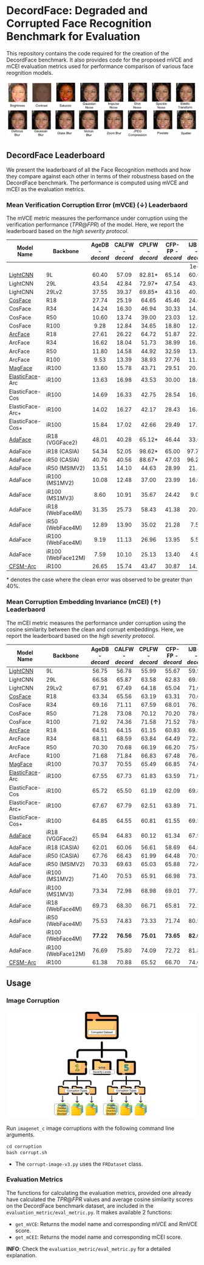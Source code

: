 # DecordFace: Degraded and Corrupted Face Recognition Benchmark for Evaluation
This repository contains the code required for the creation of the DecordFace benchmark. It also provides code for the proposed mVCE and mCEI evaluation metrics used for performance comparison of various face reognition models.

![](assets/collage-cplfw-facet2.svg)

## DecordFace Leaderboard
We present the leaderboard of all the Face Recognition methods and how they compare against each other in terms of their robustness based on the DecordFace benchmark. The performance is computed using mVCE and mCEI as the evaluation metrics.

### Mean Verification Corruption Error (mVCE) (&darr;) Leaderbaord
The mVCE metric measures the performance under corruption using the verification performance ($TPR@FPR$) of the model. Here, we report the leaderboard based on the _high severity protocol_.

| Model Name       | Backbone           |   AgeDB -_decord_  |   CALFW -_decord_ |   CPLFW -_decord_ |  CFP-FP -_decord_ |  IJB-C -_decord_ |  IJB-C -_decord_ |  IJB-C -_decord_ |
|------------------|--------------------|:-----:|:-----:|:------:|:------:|:------:|:------:|:------:|
|                  |                    |       |       |        |        |  1e-4  |  1e-5  |  1e-6  |
| [LightCNN](https://github.com/AlfredXiangWu/LightCNN#)         | 9L                 | 60.40 | 57.09 | 82.81* |  65.14 |  60.67 |  71.63 |  81.71 |
| LightCNN         | 29L                | 43.54 | 42.84 | 72.97* |  47.54 |  43.17 |  58.47 |  71.57 |
| LightCNN         | 29Lv2              | 37.55 | 39.37 | 69.85* |  43.16 |  40.56 |  63.17 |  82.66 |
| [CosFace](https://github.com/deepinsight/insightface)          | R18                | 27.74 | 25.19 |  64.65 |  45.46 |  24.63 |  34.25 |  44.05 |
| CosFace          | R34                | 14.24 | 16.30 |  46.94 |  30.33 |  14.11 |  22.58 |  33.46 |
| CosFace          | R50                | 10.60 | 13.74 |  39.00 |  23.03 |  12.31 |  23.73 |  41.84 |
| CosFace          | R100               |  9.28 | 12.84 |  34.65 |  18.80 |  12.69 |  25.16 |  50.87 |
| [ArcFace](https://github.com/deepinsight/insightface)          | R18                | 27.61 | 26.22 |  64.72 |  51.87 |  22.72 |  31.57 |  41.12 |
| ArcFace          | R34                | 16.62 | 18.04 |  51.73 |  38.99 |  16.56 |  24.21 |  35.72 |
| ArcFace          | R50                | 11.80 | 14.58 |  44.92 |  32.59 |  13.39 |  19.51 |  27.85 |
| ArcFace          | R100               |  9.53 | 13.39 |  38.93 |  27.76 |  11.94 |  17.90 |  28.65 |
| [MagFace](https://github.com/IrvingMeng/MagFace#)          | iR100              | 13.60 | 15.78 |  43.71 |  29.51 |  20.13 |  28.83 |  39.13 |
| [ElasticFace](https://github.com/fdbtrs/ElasticFace#)-Arc  | iR100              | 13.63 | 16.98 |  43.53 |  30.00 |  18.61 |  26.96 |  39.28 |
| ElasticFace-Cos  | iR100              | 14.69 | 16.33 |  42.75 |  28.54 |  16.91 |  25.73 |  38.98 |
| ElasticFace-Arc+ | iR100              | 14.02 | 16.27 |  42.17 |  28.43 |  16.86 |  24.14 |  35.43 |
| ElasticFace-Cos+ | iR100              | 15.84 | 17.02 |  42.66 |  29.49 |  17.56 |  26.17 |  39.42 |
| [AdaFace](https://github.com/mk-minchul/AdaFace)          | iR18 (VGGFace2)    | 48.01 | 40.28 | 65.12* |  46.44 |  33.00 |  45.97 |  57.41 |
| AdaFace          | iR18 (CASIA)       | 54.34 | 52.05 | 98.62* |  65.00 | 97.78* | 99.89* | 99.99* |
| AdaFace          | iR50 (CASIA)       | 40.76 | 40.56 | 88.67* |  47.03 | 96.22* | 99.92* | 99.98* |
| AdaFace          | iR50 (MSIMV2)      | 13.51 | 14.10 |  44.63 |  28.99 |  21.82 |  33.13 |  45.91 |
| AdaFace          | iR100 (MS1MV2)     | 10.08 | 12.48 |  37.00 |  23.99 |  16.09 |  25.40 |  38.01 |
| AdaFace          | iR100 (MS1MV3)     |  8.60 | 10.91 |  35.67 |  24.42 |  9.04  |  14.84 |  23.59 |
| AdaFace          | iR18 (WebFace4M)   | 31.35 | 25.73 |  58.43 |  41.38 |  20.41 |  31.17 |  42.56 |
| AdaFace          | iR50 (WebFace4M)   | 12.89 | 13.90 |  35.02 |  21.28 |  7.50  |  12.96 |  21.93 |
| AdaFace          | iR100 (WebFace4M)  |  9.19 | 11.13 |  26.96 |  13.95 |  5.56  |  9.43  |  16.21 |
| AdaFace          | iR100 (WebFace12M) |  7.59 | 10.10 |  25.13 |  13.40 |  4.92  |  9.07  |  21.95 |
| [CFSM-Arc](https://github.com/liufeng2915/CFSM)         | iR100              | 26.65 | 15.74 |  43.47 |  30.87 |  14.70 |  21.10 |  29.23 |

\* denotes the case where the clean error was observed to be greater than $40$%.

### Mean Corruption Embedding Invariance (mCEI) (&uarr;) Leaderbaord
The mCEI metric measures the performance under corruption using the cosine similarity between the clean and corrupt embeddings. Here, we report the leaderboard based on the _high severity protocol_.

| Model Name       | Backbone           | AgeDB -_decord_ | CALFW -_decord_ | CPLFW -_decord_ | CFP-FP -_decord_ | IJB-C -_decord_ |
|------------------|--------------------|:-----:|:-----:|:-----:|:------:|:-----:|
| [LightCNN](https://github.com/AlfredXiangWu/LightCNN#)         | 9L                 | 56.75 | 56.78 | 55.99 |  55.67 | 59.90 |
| LightCNN         | 29L                | 66.58 | 65.87 | 63.58 |  62.83 | 69.50 |
| LightCNN         | 29Lv2              | 67.91 | 67.49 | 64.18 |  65.04 | 71.09 |
| [CosFace](https://github.com/deepinsight/insightface)          | R18                | 63.34 | 65.56 | 63.19 |  63.31 | 70.66 |
| CosFace          | R34                | 69.16 | 71.11 | 67.59 |  68.01 | 76.20 |
| CosFace          | R50                | 71.28 | 73.08 | 70.12 |  70.20 | 78.05 |
| CosFace          | R100               | 71.92 | 74.36 | 71.58 |  71.52 | 78.08 |
| [ArcFace](https://github.com/deepinsight/insightface)          | R18                | 64.51 | 64.15 | 61.15 |  60.83 | 69.27 |
| ArcFace          | R34                | 68.11 | 68.59 | 63.84 |  64.49 | 72.85 |
| ArcFace          | R50                | 70.30 | 70.68 | 66.19 |  66.20 | 75.01 |
| ArcFace          | R100               | 71.68 | 71.84 | 66.83 |  67.48 | 76.42 |
| [MagFace](https://github.com/IrvingMeng/MagFace#)          | iR100              | 70.37 | 70.55 | 65.49 |  66.85 | 74.07 |
| [ElasticFace](https://github.com/fdbtrs/ElasticFace#)-Arc  | iR100              | 67.55 | 67.73 | 61.83 |  63.59 | 71.07 |
| ElasticFace-Cos  | iR100              | 65.72 | 65.50 | 61.19 |  62.09 | 69.86 |
| ElasticFace-Arc+ | iR100              | 67.67 | 67.79 | 62.51 |  63.89 | 71.74 |
| ElasticFace-Cos+ | iR100              | 64.85 | 64.55 | 60.81 |  61.55 | 69.59 |
| [AdaFace](https://github.com/mk-minchul/AdaFace)          | iR18 (VGGFace2)    | 65.94 | 64.83 | 60.12 |  61.34 | 67.94 |
| AdaFace          | iR18 (CASIA)       | 62.01 | 60.06 | 56.61 |  58.69 | 64.55 |
| AdaFace          | iR50 (CASIA)       | 67.76 | 66.43 | 61.99 |  64.48 | 70.91 |
| AdaFace          | iR50 (MSIMV2)      | 70.33 | 69.63 | 65.03 |  65.88 | 72.66 |
| AdaFace          | iR100 (MS1MV2)     | 71.40 | 70.53 | 65.91 |  66.98 | 73.74 |
| AdaFace          | iR100 (MS1MV3)     | 73.34 | 72.98 | 68.98 |  69.01 | 77.39 |
| AdaFace          | iR18 (WebFace4M)   | 69.73 | 68.30 | 66.71 |  65.81 | 72.24 |
| AdaFace          | iR50 (WebFace4M)   | 75.53 | 74.83 | 73.33 |  71.74 | 80.56 |
| AdaFace          | iR100 (WebFace4M)  | **77.22** | **76.56** | **75.01** |  **73.65** | **82.64** |
| AdaFace          | iR100 (WebFace12M) | 76.69 | 75.80 | 74.09 |  72.72 | 81.86 |
| [CFSM-Arc](https://github.com/liufeng2915/CFSM)         | iR100              | 61.38 | 70.88 | 65.52 |  66.70 | 74.67 |

## Usage

### Image Corruption

![](assets/FRCorruption2.svg)

Run `imagenet_c` image corruptions with the following command line arguments.
```console
cd corruption
bash corrupt.sh
```

- The `corrupt-image-v3.py` uses the `FRDataset` class.

### Evaluation Metrics

The functions for calculating the evaluation metrics, provided one already have calculated the $TPR@FPR$ values and average cosine similarity scores on the DecordFace benchmark dataset, are included in the `evaluation_metric/eval_metric.py`. It makes available 2 functions:
- `get_mVCE`: Returns the model name and corresponding mVCE and RmVCE score.
- `get_mCEI`: Returns the model name and corresponding mCEI score.

**INFO**: Check the `evaluation_metric/eval_metric.py` for a detailed explanation.
